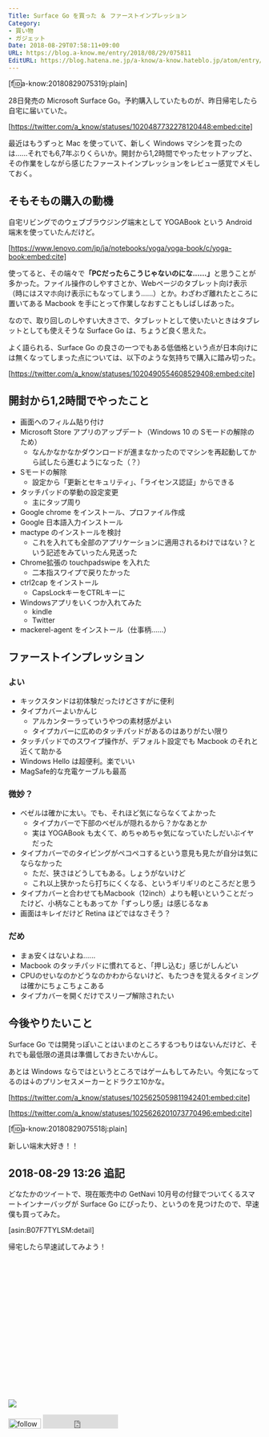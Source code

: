 ```yaml
---
Title: Surface Go を買った ＆ ファーストインプレッション
Category:
- 買い物
- ガジェット
Date: 2018-08-29T07:58:11+09:00
URL: https://blog.a-know.me/entry/2018/08/29/075811
EditURL: https://blog.hatena.ne.jp/a-know/a-know.hateblo.jp/atom/entry/10257846132615489845
---
```


[f:id:a-know:20180829075319j:plain]

28日発売の Microsoft Surface Go。予約購入していたものが、昨日帰宅したら自宅に届いていた。



[https://twitter.com/a_know/statuses/1020487732278120448:embed:cite]




<!-- more -->




最近はもうずっと Mac を使っていて、新しく Windows マシンを買ったのは......それでも6,7年ぶりくらいか。開封から1,2時間でやったセットアップと、その作業をしながら感じたファーストインプレッションをレビュー感覚でメモしておく。

## そもそもの購入の動機
自宅リビングでのウェブブラウジング端末として YOGABook という Android 端末を使っていたんだけど。



[https://www.lenovo.com/jp/ja/notebooks/yoga/yoga-book/c/yoga-book:embed:cite]



使ってると、その端々で<b>「PCだったらこうじゃないのにな......」</b>と思うことが多かった。ファイル操作のしやすさとか、Webページのタブレット向け表示（時にはスマホ向け表示にもなってしまう......）とか。わざわざ離れたところに置いてある Macbook を手にとって作業しなおすこともしばしばあった。


なので、取り回しのしやすい大きさで、タブレットとして使いたいときはタブレットとしても使えそうな Surface Go は、ちょうど良く思えた。


よく語られる、Surface Go の良さの一つでもある低価格という点が日本向けには無くなってしまった点については、以下のような気持ちで購入に踏み切った。



[https://twitter.com/a_know/statuses/1020490554608529408:embed:cite]




## 開封から1,2時間でやったこと
- 画面へのフィルム貼り付け
- Microsoft Store アプリのアップデート（Windows 10 の Sモードの解除のため）
    - なんかなかなかダウンロードが進まなかったのでマシンを再起動してから試したら進むようになった（？）
- Sモードの解除
    - 設定から「更新とセキュリティ」、「ライセンス認証」からできる
- タッチパッドの挙動の設定変更
    - 主にタップ周り
- Google chrome をインストール、プロファイル作成
- Google 日本語入力インストール
- mactype のインストールを検討
    - これを入れても全部のアプリケーションに適用されるわけではない？という記述をみていったん見送った
- Chrome拡張の touchpadswipe を入れた
    - 二本指スワイプで戻りたかった
- ctrl2cap をインストール
    - CapsLockキーをCTRLキーに
- Windowsアプリをいくつか入れてみた
    - kindle
    - Twitter
- mackerel-agent をインストール（仕事柄......）

## ファーストインプレッション
### よい
- キックスタンドは初体験だったけどさすがに便利
- タイプカバーよいかんじ
    - アルカンターラっていうやつの素材感がよい
    - タイプカバーに広めのタッチパッドがあるのはありがたい限り
- タッチパッドでのスワイプ操作が、デフォルト設定でも Macbook のそれと近くて助かる
- Windows Hello は超便利。楽でいい
- MagSafe的な充電ケーブルも最高

### 微妙？
- ベゼルは確かに太い。でも、それほど気にならなくてよかった
    - タイプカバーで下部のベゼルが隠れるから？かなあとか
    - 実は YOGABook も太くて、めちゃめちゃ気になっていたしだいぶイヤだった
- タイプカバーでのタイピングがペコペコするという意見も見たが自分は気にならなかった
    - ただ、狭さはどうしてもある。しょうがないけど
    - これ以上狭かったら打ちにくくなる、というギリギリのところだと思う
- タイプカバーと合わせてもMacbook（12inch）よりも軽いということだったけど、小柄なこともあってか「ずっしり感」は感じるなぁ
- 画面はキレイだけど Retina ほどではなさそう？


### だめ
- まぁ安くはないよね......
- Macbook のタッチパッドに慣れてると、「押し込む」感じがしんどい
- CPUのせいなのかどうなのかわからないけど、もたつきを覚えるタイミングは確かにちょこちょこある
- タイプカバーを開くだけでスリープ解除されたい



## 今後やりたいこと
Surface Go では開発っぽいことはいまのところするつもりはないんだけど、それでも最低限の道具は準備しておきたいかんじ。


あとは Windows ならではというところではゲームもしてみたい。今気になってるのは↓のプリンセスメーカーとドラクエ10かな。


[https://twitter.com/a_know/statuses/1025625059811942401:embed:cite]

[https://twitter.com/a_know/statuses/1025626201073770496:embed:cite]


[f:id:a-know:20180829075518j:plain]


新しい端末大好き！！


## 2018-08-29 13:26 追記
どなたかのツイートで、現在販売中の GetNavi 10月号の付録でついてくるスマートインナーバッグが Surface Go にぴったり、というのを見つけたので、早速僕も買ってみた。



[asin:B07F7TYLSM:detail]


帰宅したら早速試してみよう！


<div>
<br>
<script async src="//pagead2.googlesyndication.com/pagead/js/adsbygoogle.js"></script>
<!-- article-bottom2 -->
<ins class="adsbygoogle"
     style="display:inline-block;width:300px;height:250px"
     data-ad-client="ca-pub-3463034538369189"
     data-ad-slot="5274552934"></ins>
<script>
(adsbygoogle = window.adsbygoogle || []).push({});
</script>

<a href="https://bit.ly/grass-graph" target='blank' rel="nofollow"><img src="https://cdn-ak.f.st-hatena.com/images/fotolife/a/a-know/20170405/20170405220342.png"></a>
<br>
</div>

<div>
<a href='https://cloud.feedly.com/#subscription%2Ffeed%2Fhttp%3A%2F%2Fblog.a-know.me%2Ffeed'  target='blank'><img id='feedlyFollow' src='https://s3.feedly.com/img/follows/feedly-follow-rectangle-volume-small_2x.png' alt='follow us in feedly' width='65' height='20'></a>



<iframe src="https://blog.hatena.ne.jp/a-know/a-know.hateblo.jp/subscribe/iframe" allowtransparency="true" frameborder="0" scrolling="no" width="150" height="28"></iframe>
</div>



<script src="https://moshi-moshi.moshimo.works/moshimoshi/a_know_blog/2018-08-29-075811?title=Surface%20Go%20%e3%82%92%e8%b2%b7%e3%81%a3%e3%81%9f%20%ef%bc%86%20%e3%83%95%e3%82%a1%e3%83%bc%e3%82%b9%e3%83%88%e3%82%a4%e3%83%b3%e3%83%97%e3%83%ac%e3%83%83%e3%82%b7%e3%83%a7%e3%83%b3"></script>
